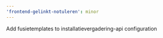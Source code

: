 ```yaml
---
'frontend-gelinkt-notuleren': minor
---
```


Add fusietemplates to installatievergadering-api configuration
